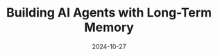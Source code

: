 ---
categories:
- AI Agents
date: 2024-10-27
description: Explore techniques for building AI agents capable of learning from past
  interactions and retaining user preferences using long-term memory.
duration: 22 minutes
layout: course
level: Intermediate
sections:
- description: Discussion on the limitations of dataless AI agents and the benefits
    of incorporating memory for improved user experience and task efficiency.
  timestamp: 00:00
  title: "\U0001F914 The Need for Long-Term Memory in AI Agents"
- description: Analogy of human learning process (attention, encoding, consolidation,
    long-term memory) to illustrate the concept of long-term memory in AI agents.  Discusses
    the difference between how human memories can fade and how AI agents can maintain
    perfect memory.
  timestamp: 02:16
  title: "\U0001F9E0 How Humans Learn: A Guiding Principle"
- description: Explanation of a knowledge agent architecture which processes user-agent
    interactions to identify and store valuable information in a vector database for
    later retrieval.  Illustrative example of storing user preferences (e.g., dietary
    restrictions).
  timestamp: 03:11
  title: "\U0001F916 Architecting a Knowledge Agent"
- description: Strategies for optimizing knowledge retrieval to balance speed, accuracy
    and cost. This includes using cheaper models for initial checks, prioritization
    of information, and archiving older, less-frequently used data.
  timestamp: 04:49
  title: "\U0001F680 Optimizing Knowledge Retrieval"
- description: 'Examples of projects implementing long-term memory in AI agents: MIM
    GPT (Memory GPT),  continuously learning language agent (CLNA), and enhanced customer
    support agents.  These examples highlight different approaches and applications.'
  timestamp: 05:41
  title: "\U0001F4A1 Real-world Examples and Implementations"
- description: Step-by-step tutorial on adding long-term memory to an AutoGen agent
    in under 10 minutes. This covers setting up configurations, installing necessary
    packages, and using the `teachable` agent ability.
  timestamp: '13:14'
  title: "\U0001F6E0️ Implementing Long-Term Memory in AutoGen (Practical Example)"
- description: Detailed explanation of the `teachable` agent's components, including
    the `MemoStore` class for database interaction, the `TextAnalyzer` agent, and
    the `storage` and `retrieval` functions.
  timestamp: '17:58'
  title: "\U0001F50E Deep Dive into AutoGen's Teachable Agent"
tags:
- AI Agents
- Long-Term Memory
- AutoGen
- Large Language Models
- Vector Databases
- Chroma
thumbnail: https://i.ytimg.com/vi/7LWTZqksmSg/sddefault.jpg
title: Building AI Agents with Long-Term Memory
videoId: 7LWTZqksmSg
---
